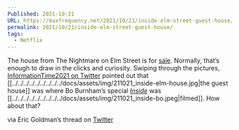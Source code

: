 ```yaml
---
Published: 2021-10-21
URL: https://maxfrequency.net/2021/10/21/inside-elm-street-guest-house/
permalink: 2021/10/21/inside-elm-street-guest-house/
tags:
  - Netflix
---
```

The house from The Nightmare on Elm Street is for [sale](https://www.redfin.com/CA/Los-Angeles/1428-N-Genesee-Ave-90046/home/7116849). Normally, that’s enough to draw in the clicks and curiosity. Swiping through the pictures, [InformationTime2021 on Twitter](https://twitter.com/InformationTim1/status/1450990032416739336) pointed out that [[../../../../../../../../../docs/assets/img/211021_inside-elm-house.jpg|the guest house]] was where Bo Burnham’s special *[Inside](https://www.netflix.com/search?q=inside&jbv=81289483)* was [[../../../../../../../../../docs/assets/img/211021_inside-bo.jpeg|filmed]]. How about that?

via Eric Goldman’s thread on [Twitter](https://twitter.com/TheEricGoldman/status/1450987555806089219)